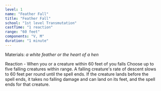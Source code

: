 ```yaml
---
level: 1
name: "Feather Fall"
title: "Feather Fall"
school: "1st level Transmutation"
castTime: "1 reaction"
range: "60 feet"
components: "V, M"
duration: "1 minute"
---
```


Materials: *a white feather or the heart of a hen*

Reaction - When you or a creature within 60 feet of you falls Choose up to five falling creatures within range. A falling creature's rate of descent slows to 60 feet per round until the spell ends. If the creature lands before the spell ends, it takes no falling damage and can land on its feet, and the spell ends for that creature.
